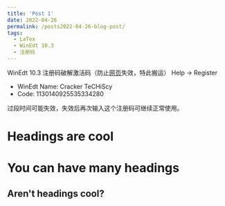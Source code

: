 ```yaml
---
title: 'Post 1'
date: 2022-04-26
permalink: /posts2022-04-26-blog-post/
tags:
  - LaTex
  - WinEdt 10.3
  - 注册码
---
```


 WinEdt 10.3 注册码破解激活码（防止[网页](https://www.twblogs.net/a/5ca68137bd9eee5b1a074232/?lang=zh-cn)失效，特此搬运）
  Help -> Register 
 - WinEdt Name: Cracker TeCHiScy
 - Code: 1130140925535334280 <br>
 
过段时间可能失效，失效后再次输入这个注册码可继续正常使用。

Headings are cool
======

You can have many headings
======

Aren't headings cool?
------
